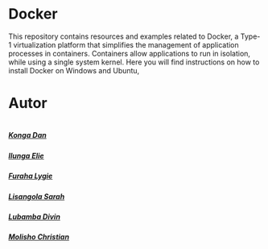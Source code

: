 # Docker
This repository contains resources and examples related to Docker, a Type-1 virtualization platform that simplifies the management of application processes in containers. Containers allow applications to run in isolation, while using a single system kernel. Here you will find instructions on how to install Docker on Windows and Ubuntu,

# Autor #
<div style="display:flex;align-items:center">

<div style="display:flex;align-items:center">
    <div>
        <h5> <a href='https://github.com/KongaDan'>Konga Dan</a> </h5>
        <h5> <a href='https://github.com/JulioIlunga'>Ilunga Elie</a> </h5>
        <h5> <a href='https://github.com/Lygie-Furaha'>Furaha Lygie</a> </h5>
        <h5> <a href='https://github.com/Marisel4'>Lisangola Sarah</a> </h5>
        <h5> <a href=''>Lubamba Divin</a> </h5>
        <h5> <a href='https://github.com/MolishoTheProgrammer'>Molisho Christian</a> </h5>
    <div>
</div>
